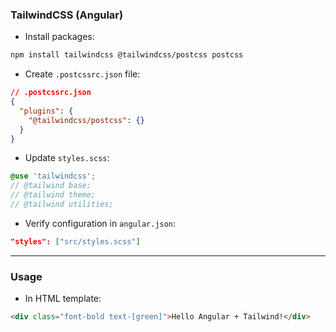 ### TailwindCSS (Angular)

- Install packages:

```bash
npm install tailwindcss @tailwindcss/postcss postcss
```

- Create `.postcssrc.json` file:

```json
// .postcssrc.json
{
  "plugins": {
    "@tailwindcss/postcss": {}
  }
}
```

- Update `styles.scss`:

```scss
@use 'tailwindcss';
// @tailwind base;
// @tailwind theme;
// @tailwind utilities;
```

- Verify configuration in `angular.json`:

```json
"styles": ["src/styles.scss"]
```

---

### Usage

- In HTML template:

```html
<div class="font-bold text-[green]">Hello Angular + Tailwind!</div>
```
